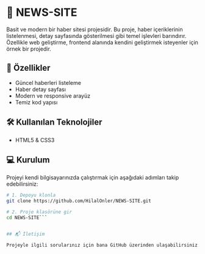 # 📰 NEWS-SITE

Basit ve modern bir haber sitesi projesidir. Bu proje, haber içeriklerinin listelenmesi, detay sayfasında gösterilmesi gibi temel işlevleri barındırır. Özellikle web geliştirme, frontend alanında kendini geliştirmek isteyenler için örnek bir projedir.

## 🚀 Özellikler

- Güncel haberleri listeleme
- Haber detay sayfası
- Modern ve responsive arayüz
- Temiz kod yapısı

## 🛠️ Kullanılan Teknolojiler

- HTML5 & CSS3

## 💻 Kurulum

Projeyi kendi bilgisayarınızda çalıştırmak için aşağıdaki adımları takip edebilirsiniz:

```bash
# 1. Depoyu klonla
git clone https://github.com/HilalOnler/NEWS-SITE.git

# 2. Proje klasörüne gir
cd NEWS-SITE```


## 📬 İletişim

Projeyle ilgili sorularınız için bana GitHub üzerinden ulaşabilirsiniz: [@HilalOnler](https://github.com/HilalOnler)


